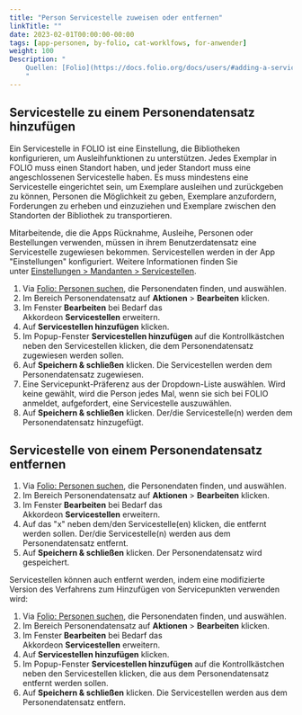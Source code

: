 ```yaml
---
title: "Person Servicestelle zuweisen oder entfernen"
linkTitle: ""
date: 2023-02-01T00:00:00-00:00
tags: [app-personen, by-folio, cat-worklfows, for-anwender]
weight: 100
Description: "
    Quellen: [Folio](https://docs.folio.org/docs/users/#adding-a-service-point-to-a-user-record) & [GBV](https://info.gbv.de/display/FOLIOGBVEXTERN/Folio:+Person+Servicestelle+zuweisen+oder+entfernen)
    "
---
```


## Servicestelle zu einem Personendatensatz hinzufügen

Ein Servicestelle in FOLIO ist eine Einstellung, die Bibliotheken konfigurieren, um Ausleihfunktionen zu unterstützen. Jedes Exemplar in FOLIO muss einen Standort haben, und jeder Standort muss eine angeschlossenen Servicestelle haben. Es muss mindestens eine Servicestelle eingerichtet sein, um Exemplare ausleihen und zurückgeben zu können, Personen die Möglichkeit zu geben, Exemplare anzufordern, Forderungen zu erheben und einzuziehen und Exemplare zwischen den Standorten der Bibliothek zu transportieren.

Mitarbeitende, die die Apps Rücknahme, Ausleihe, Personen oder Bestellungen verwenden, müssen in ihrem Benutzerdatensatz eine Servicestelle zugewiesen bekommen. Servicestellen werden in der App "Einstellungen" konfiguriert. Weitere Informationen finden Sie unter [Einstellungen > Mandanten > Servicestellen](https://info.gbv.de/display/FOLIOGBVEXTERN/Einstellungen+%28Mandant%29%3A+Servicestellen).

1.  Via [Folio: Personen suchen](https://info.gbv.de/display/FOLIOGBVEXTERN/Folio%3A+Personen+suchen), die Personendaten finden, und auswählen.
2.  Im Bereich Personendatensatz auf **Aktionen** \> **Bearbeiten** klicken.
3.  Im Fenster **Bearbeiten** bei Bedarf das Akkordeon **Servicestellen** erweitern.
4.  Auf **Servicestellen hinzufügen** klicken.
5.  Im Popup-Fenster **Servicestellen hinzufügen** auf die Kontrollkästchen neben den Servicestellen klicken, die dem Personendatensatz zugewiesen werden sollen.
6.  Auf **Speichern & schließen** klicken. Die Servicestellen werden dem Personendatensatz zugewiesen.
7.  Eine Servicepunkt-Präferenz aus der Dropdown-Liste auswählen. Wird keine gewählt, wird die Person jedes Mal, wenn sie sich bei FOLIO anmeldet, aufgefordert, eine Servicestelle auszuwählen.
8.  Auf **Speichern & schließen** klicken. Der/die Servicestelle(n) werden dem Personendatensatz hinzugefügt.

## Servicestelle von einem Personendatensatz entfernen

1.  Via [Folio: Personen suchen](https://info.gbv.de/display/FOLIOGBVEXTERN/Folio%3A+Personen+suchen), die Personendaten finden, und auswählen.
2.  Im Bereich Personendatensatz auf **Aktionen** \> **Bearbeiten** klicken.
3.  Im Fenster **Bearbeiten** bei Bedarf das Akkordeon **Servicestellen** erweitern.
4.  Auf das "x" neben dem/den Servicestelle(en) klicken, die entfernt werden sollen. Der/die Servicestelle(n) werden aus dem Personendatensatz entfernt.
5.  Auf **Speichern & schließen** klicken. Der Personendatensatz wird gespeichert.

Servicestellen können auch entfernt werden, indem eine modifizierte Version des Verfahrens zum Hinzufügen von Servicepunkten verwenden wird:

1.  Via [Folio: Personen suchen](https://info.gbv.de/display/FOLIOGBVEXTERN/Folio%3A+Personen+suchen), die Personendaten finden, und auswählen.
2.  Im Bereich Personendatensatz auf **Aktionen** \> **Bearbeiten** klicken.
3.  Im Fenster **Bearbeiten** bei Bedarf das Akkordeon **Servicestellen** erweitern.
4.  Auf **Servicestellen hinzufügen** klicken.
5.  Im Popup-Fenster **Servicestellen hinzufügen** auf die Kontrollkästchen neben den Servicestellen klicken, die aus dem Personendatensatz entfernt werden sollen.
6.  Auf **Speichern & schließen** klicken. Die Servicestellen werden aus dem Personendatensatz entfern.
